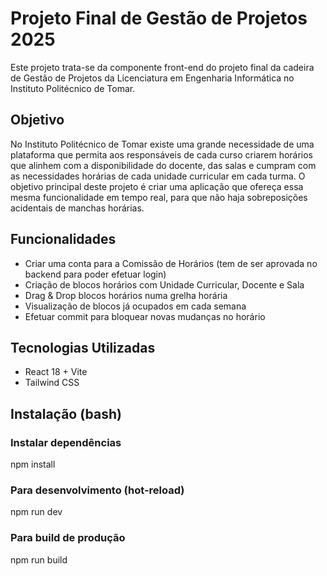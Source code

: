 # Projeto Final de Gestão de Projetos 2025

Este projeto trata-se da componente front-end do projeto final da cadeira de Gestão de Projetos da Licenciatura em Engenharia Informática no Instituto Politécnico de Tomar.

## Objetivo

No Instituto Politécnico de Tomar existe uma grande necessidade de uma plataforma que permita aos responsáveis de cada curso criarem horários que alinhem com a disponibilidade do docente, das salas e cumpram com as necessidades horárias de cada unidade curricular em cada turma.
O objetivo principal deste projeto é criar uma aplicação que ofereça essa mesma funcionalidade em tempo real, para que não haja sobreposições acidentais de manchas horárias.

## Funcionalidades

- Criar uma conta para a Comissão de Horários (tem de ser aprovada no backend para poder efetuar login)
- Criação de blocos horários com Unidade Curricular, Docente e Sala
- Drag & Drop blocos horários numa grelha horária
- Visualização de blocos já ocupados em cada semana
- Efetuar commit para bloquear novas mudanças no horário

## Tecnologias Utilizadas

- React 18 + Vite
- Tailwind CSS

## Instalação (bash)

### Instalar dependências
npm install

### Para desenvolvimento (hot-reload)
npm run dev

### Para build de produção
npm run build
